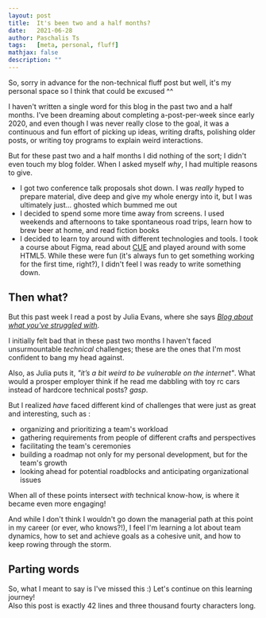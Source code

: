 ```yaml
---
layout: post
title:  It's been two and a half months?
date:   2021-06-28
author: Paschalis Ts
tags:   [meta, personal, fluff]
mathjax: false
description: ""
---
```


So, sorry in advance for the non-technical fluff post but well, it's my personal space so I think that could be excused ^^

I haven't written a single word for this blog in the past two and a half months. I've been dreaming about completing a-post-per-week since early 2020, and even though I was never really close to the goal, it was a continuous and fun effort of picking up ideas, writing drafts, polishing older posts, or writing toy programs to explain weird interactions.

But for these past two and a half months I did nothing of the sort; I didn't even touch my blog folder. When I asked myself *why*, I had multiple reasons to give.

- I got two conference talk proposals shot down. I was *really* hyped to prepare material, dive deep and give my whole energy into it, but I was ultimately just... ghosted which bummed me out 
- I decided to spend some more time away from screens. I used weekends and afternoons to take spontaneous road trips, learn how to brew beer at home, and read fiction books
- I decided to learn toy around with different technologies and tools. I took a course about Figma, read about [CUE](https://cuelang.org/) and played around with some HTML5. While these were fun (it's always fun to get something working for the first time, right?), I didn't feel I was ready to write something down.


## Then what?
But this past week I read a post by Julia Evans, where she says [*Blog about what you've struggled with*](https://jvns.ca/blog/2021/05/24/blog-about-what-you-ve-struggled-with/).

I initially felt bad that in these past two months I haven't faced unsurmountable *technical* challenges; these are the ones that I'm most confident to bang my head against. 

Also, as Julia puts it, *"it’s a bit weird to be vulnerable on the internet"*. What would a prosper employer think if he read me dabbling with toy rc cars instead of hardcore technical posts? *gasp*.

But I realized *have* faced different kind of challenges that were just as great and interesting, such as :
- organizing and prioritizing a team's workload
- gathering requirements from people of different crafts and perspectives
- facilitating the team's ceremonies
- building a roadmap not only for my personal development, but for the team's growth
- looking ahead for potential roadblocks and anticipating organizational issues

When all of these points intersect *with* technical know-how, is where it became even more engaging!

And while I don't think I wouldn't go down the managerial path at this point in my career (or ever, who knows?!), I feel I'm learning a lot about team dynamics, how to set and achieve goals as a cohesive unit, and how to keep rowing through the storm.

## Parting words
So, what I meant to say is I've missed this :) Let's continue on this learning journey!  
Also this post is exactly 42 lines and three thousand fourty characters long.
<!-- wc -c _posts/2021-06-28-its-been-two-months.markdown
    3040 _posts/2021-06-28-its-been-two-months.markdown -->